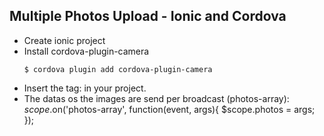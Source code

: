## Multiple Photos Upload - Ionic and Cordova

* Create ionic project
* Install cordova-plugin-camera
  ```
  $ cordova plugin add cordova-plugin-camera
  ```
* Insert the tag: <multiple-photos-upload max-photos="MAX_PHOTOS_VALUE"></multiple-photos-upload> in your project. 
* The datas os the images are send per broadcast (photos-array): 
  $scope.$on('photos-array', function(event, args){
      $scope.photos = args;
  });

